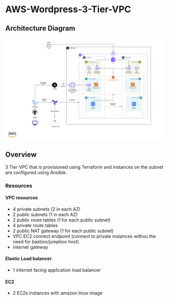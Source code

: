 # AWS-Wordpress-3-Tier-VPC

## Architecture Diagram

![Wordpress Architecture Diagram](./Diagram/Architecture-Diagram.png)

## Overview
3 Tier VPC that is provisioned using Terraform and instances on the subnet are configured using Ansible.

### Resources

#### VPC resources
- 4 private subnets (2 in each AZ)
- 2 public subnets (1 in each AZ)
- 2 public route tables (1 for each public subnet)
- 4 private route tables
- 2 public NAT gateway (1 for each public subnet)
- VPC EC2 connect endpoint (connect to private instances withou the need for bastion/jumpbox host)
- internet gateway

#### Elastic Load balancer
- 1 internet facing application load balancer

#### EC2
- 2 EC2s instances with amazon linux image

